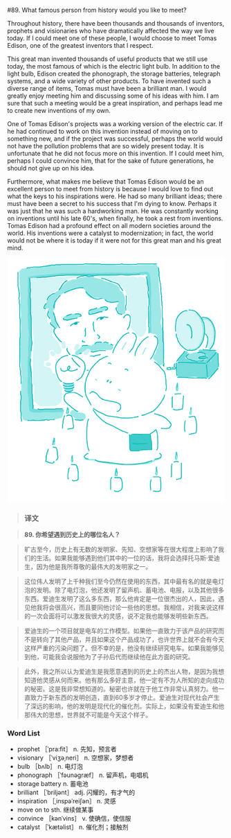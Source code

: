 #89. What famous person from history would you like to meet?

Throughout history, there have been thousands and thousands of inventors, prophets and visionaries who have dramatically affected the way we live today. If I could meet one of these people, I would choose to meet Tomas Edison, one of the greatest inventors that I respect.

This great man invented thousands of useful products that we still use today, the most famous of which is the electric light bulb. In addition to the light bulb, Edison created the phonograph, the storage batteries, telegraph systems, and a wide variety of other products. To have invented such a diverse range of items, Tomas must have been a brilliant man. I would greatly enjoy meeting him and discussing some of his ideas with him. I am sure that such a meeting would be a great inspiration, and perhaps lead me to create new inventions of my own.

One of Tomas Edison's projects was a working version of the electric car. If he had continued to work on this invention instead of moving on to something new, and if the project was successful, perhaps the world would not have the pollution problems that are so widely present today. It is unfortunate that he did not focus more on this invention. If I could meet him, perhaps I could convince him, that for the sake of future generations, he should not give up on his idea.

Furthermore, what makes me believe that Tomas Edison would be an excellent person to meet from history is because I would love to find out what the keys to his inspirations were. He had so many brilliant ideas; there must have been a secret to his success that I'm dying to know. Perhaps it was just that he was such a hardworking man. He was constantly working on inventions until his late 60's, when finally, he took a rest from inventions. Tomas Edison had a profound effect on all modern societies around the world. His inventions were a catalyst to modernization; in fact, the world would not be where it is today if it were not for this great man and his great mind.

![](images/TOEFL-iBT-High-Score-Essays-089.jpg)

> ### 译文

> **89. 你希望遇到历史上的哪位名人？**

> 旷古至今，历史上有无数的发明家、先知、空想家等在很大程度上影响了我们的生活。如果我能够遇到他们其中的一位的话，我将会选择托马斯·爱迪生，因为他是我所尊敬的最伟大的发明家之一。

> 这位伟人发明了上千种我们至今仍然在使用的东西，其中最有名的就是电灯泡的发明。除了电灯泡，他还发明了留声机、蓄电池、电报，以及其他很多东西。爱迪生发明了这么多东西，那么他肯定是一位很杰出的人，因此，遇见他我将会很高兴，而且要同他讨论一些他的思想。我相信，对我来说这样的一次会面将可以激发我很大的灵感，说不定我也能够发明些新东西。

> 爱迪生的一个项目就是电车的工作模型。如果他一直致力于该产品的研究而不是转向了其他产品，并且如果这个产品成功了，也许世界上就不会有今天这样严重的污染问题了。但不幸的是，他没有继续研究电车。如果我能够见到他，可能我会说服他为了子孙后代而继续他在此方面的研究。

> 此外，我之所以认为爱迪生是我愿意遇到的历史上的杰出人物，是因为我想知道他灵感从何而来。他有那么多好主意，他一定有不为人所知的走向成功的秘密。这是我非常想知道的。秘密也许就在于他工作非常认真努力。他一直致力于新东西的发明创造，直到60多岁才停止。爱迪生对现代社会产生了深远的影响，他的发明是现代化的催化剂。实际上，如果没有爱迪生和他那伟大的思想，世界就不可能是今天这个样子。

### Word List

 * prophet ［ˈpra:fit］ n. 先知，预言者
 * visionary ［ˈviʒəˌneri］ n. 空想家，梦想者
 * bulb ［bʌlb］ n. 电灯泡
 * phonograph ［ˈfəunəgræf］ n. 留声机，电唱机
 * storage battery n. 蓄电池
 * brilliant ［ˈbriljənt］ adj. 闪耀的，有才气的
 * inspiration ［ˌinspəˈreiʃən］ n. 灵感
 * move on to sth. 继续做某事
 * convince ［kənˈvins］ v. 使确信，使信服
 * catalyst ［ˈkætəlist］ n. 催化剂；接触剂
